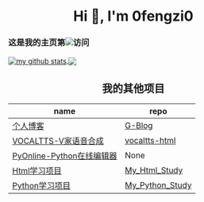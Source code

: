<h1 align="center">Hi 👋, I'm 0fengzi0</h1>

<p align="center"> 
  <h3>这是我的主页第<img src="https://profile-counter.glitch.me/0fengzi0/count.svg" />访问</h3>
</p>

<a href="https://github.com/0fengzi0">
  <img align="center" src="https://github-readme-stats-teal.vercel.app/api?username=0fengzi0&show_icons=truet&include_all_commits=True&hide=contribs" alt="my github stats" />
</a>

<a href="https://github.com/0fengzi0">
  <!-- Change the `github-readme-stats.anuraghazra1.vercel.app` to `github-readme-stats.vercel.app`  -->
  <img align="center" src="https://github-readme-stats-teal.vercel.app/api/top-langs/?username=0fengzi0&layout=compact" />
</a>

<h2 align="center">我的其他项目</h2>

name | repo
---- | ---
[个人博客](http://5ixf.vip) | [G-Blog](https://github.com/0fengzi0/G-Blog)
[VOCALTTS-V家语音合成](http://tts.5ixf.vip) | [vocaltts-html](https://github.com/0fengzi0/vocaltts-html)
[PyOnline-Python在线编辑器](http://py.5ixf.vip) | None
[Html学习项目]() | [My_Html_Study](https://github.com/0fengzi0/My_Html_Study)
[Python学习项目]() | [My_Python_Study](https://github.com/0fengzi0/My_Python_Study)

